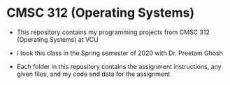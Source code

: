 # CMSC 312 (Operating Systems)

-    This repository contains my programming projects from CMSC 312 (Operating Systems) at VCU

-    I took this class in the Spring semester of 2020 with Dr. Preetam Ghosh

-    Each folder in this repository contains the assignment instructions, any given files, and my code and data for the assignment
